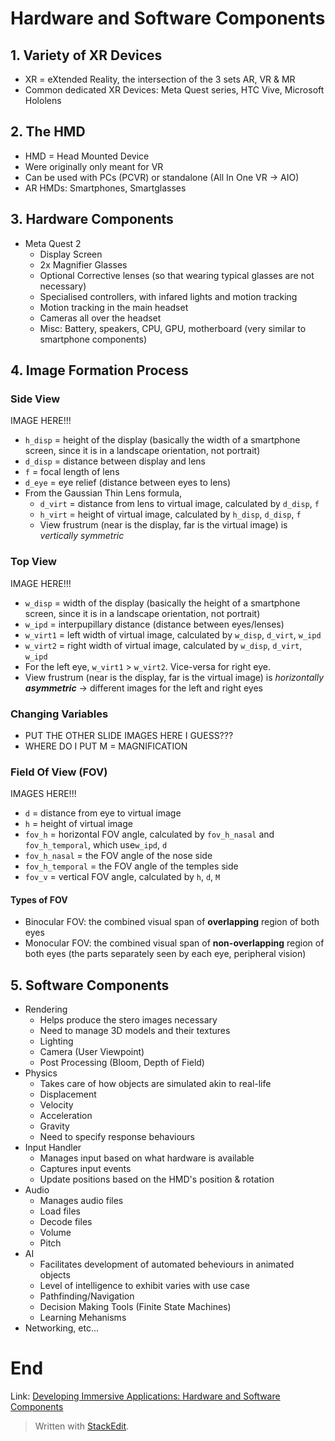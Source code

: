 
# Hardware and Software Components
## 1. Variety of XR Devices
- XR = eXtended Reality, the intersection of the 3 sets AR, VR & MR
- Common dedicated XR Devices: Meta Quest series, HTC Vive, Microsoft Hololens

## 2. The HMD
- HMD = Head Mounted Device
- Were originally only meant for VR
- Can be used with PCs (PCVR) or standalone (All In One VR -> AIO)
- AR HMDs: Smartphones, Smartglasses

## 3. Hardware Components
- Meta Quest 2
	- Display Screen
	- 2x Magnifier Glasses
	- Optional Corrective lenses (so that wearing typical glasses are not necessary)
	- Specialised controllers, with infared lights and motion tracking
	- Motion tracking in the main headset
	- Cameras all over the headset
	- Misc: Battery, speakers, CPU, GPU, motherboard (very similar to smartphone components)

## 4. Image Formation Process
### Side View
IMAGE HERE!!!
- `h_disp` = height of the display (basically the width of a smartphone screen, since it is in a landscape orientation, not portrait)
- `d_disp` = distance between display and lens
- `f` = focal length of lens
- `d_eye` = eye relief (distance between eyes to lens)
- From the Gaussian Thin Lens formula, 
	- `d_virt` = distance from lens to virtual image, calculated by `d_disp`, `f`
	- `h_virt` = height of virtual image, calculated by `h_disp`, `d_disp`, `f`
	- View frustrum (near is the display, far is the virtual image) is _vertically symmetric_

### Top View
IMAGE HERE!!!
- `w_disp` = width of the display (basically the height of a smartphone screen, since it is in a landscape orientation, not portrait)
- `w_ipd` = interpupillary distance (distance between eyes/lenses)
- `w_virt1` = left width of virtual image, calculated by `w_disp`, `d_virt`, `w_ipd`
- `w_virt2` = right width of virtual image, calculated by `w_disp`, `d_virt`, `w_ipd`
- For the left eye, `w_virt1` > `w_virt2`. Vice-versa for right eye.
- View frustrum (near is the display, far is the virtual image) is _horizontally **asymmetric**_ -> different images for the left and right eyes

### Changing Variables
- PUT THE OTHER SLIDE IMAGES HERE I GUESS???
- WHERE DO I PUT M = MAGNIFICATION

### Field Of View (FOV)
IMAGES HERE!!!
- `d` = distance from eye to virtual image
- `h` = height of virtual image
- `fov_h` = horizontal FOV angle, calculated by `fov_h_nasal` and `fov_h_temporal`, which use`w_ipd`, `d`
- `fov_h_nasal` = the FOV angle of the nose side
- `fov_h_temporal` = the FOV angle of the temples side
- `fov_v` = vertical FOV angle, calculated by `h`, `d`, `M`

#### Types of FOV
- Binocular FOV: the combined visual span of **overlapping** region of both eyes
- Monocular FOV: the combined visual span of **non-overlapping** region of both eyes (the parts separately seen by each eye, peripheral vision)

## 5. Software Components
- Rendering
	- Helps produce the stero images necessary
	- Need to manage 3D models and their textures
	- Lighting
	- Camera (User Viewpoint)
	- Post Processing (Bloom, Depth of Field)
- Physics
	- Takes care of how objects are simulated akin to real-life
	- Displacement
	- Velocity
	- Acceleration
	- Gravity
	- Need to specify response behaviours
- Input Handler
	- Manages input based on what hardware is available
	- Captures input events
	- Update positions based on the HMD's position & rotation
- Audio
	- Manages audio files
	- Load files
	- Decode files
	- Volume
	- Pitch
- AI
	- Facilitates development of automated beheviours in animated objects
	- Level of intelligence to exhibit varies with use case
	- Pathfinding/Navigation
	- Decision Making Tools (Finite State Machines)
	- Learning Mehanisms
- Networking, etc...

# End

Link: [Developing Immersive Applications: Hardware and Software Components](https://www.youtube.com/watch?v=OKD4jrnn4WE)

> Written with [StackEdit](https://stackedit.io/).
